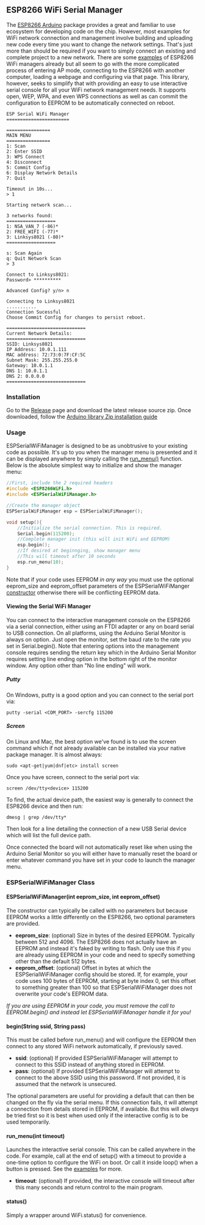 ## ESP8266 WiFi Serial Manager

The [ESP8266 Arduino](https://github.com/esp8266/Arduino) package provides a great and familiar to use ecosystem for developing code on the chip. However, most examples for WiFi network connection and management involve building and uploading new code every time you want to change the network settings. That's just more than should be required if you want to simply connect an existing and complete project to a new network. There are some [examples](https://github.com/tzapu/WiFiManager) of ESP8266 WiFi managers already but all seem to go with the more complicated process of entering AP mode, connecting to the ESP8266 with another computer, loading a webpage and configuring via that page. This library, however, seeks to simplify that with providing an easy to use interactive serial console for all your WiFi network management needs. It supports open, WEP, WPA, and even WPS connections as well as can commit the configuration to EEPROM to be automatically connected on reboot.

```
ESP Serial WiFi Manager
=======================

================
MAIN MENU
================
1: Scan
2: Enter SSID
3: WPS Connect
4: Disconnect
5: Commit Config
6: Display Network Details
7: Quit

Timeout in 10s...
> 1

Starting network scan...

3 networks found:
==================
1: NSA_VAN_7 (-86)*
2: FREE_WIFI (-77)*
3: Linksys8021 (-80)*
==================

s: Scan Again
q: Quit Network Scan
> 3

Connect to Linksys8021:
Password> **********

Advanced Config? y/n> n

Connecting to Linksys8021
...........
Connection Sucessful
Choose Commit Config for changes to persist reboot.

=============================
Current Network Details:
=============================
SSID: Linksys8021
IP Address: 10.0.1.111
MAC address: 72:73:0:7F:CF:5C
Subnet Mask: 255.255.255.0
Gateway: 10.0.1.1
DNS 1: 10.0.1.1
DNS 2: 0.0.0.0
=============================
```

### Installation

Go to the [Release](https://github.com/ManiacalLabs/ESPSerialWiFiManager/releases) page and download the latest release source zip.
Once downloaded, follow the [Arduino library Zip installation guide](https://www.arduino.cc/en/Guide/Libraries#toc4)

### Usage

ESPSerialWiFiManager is designed to be as unobtrusive to your existing code as possible. It's up to you when the manager menu is presented and it can be displayed anywhere by simply calling the [run_menu()](#run_menuint-timeout) function. Below is the absolute simplest way to initialize and show the manager menu:

``` c
//First, include the 2 required headers
#include <ESP8266WiFi.h>
#include <ESPSerialWiFiManager.h>

//Create the manager object
ESPSerialWiFiManager esp = ESPSerialWiFiManager();

void setup(){
    //Initialize the serial connection. This is required.
    Serial.begin(115200);
    //Complete manager init (this will init WiFi and EEPROM)
    esp.begin();
    //If desired at beginnging, show manager menu
    //This will timeout after 10 seconds
    esp.run_menu(10);
}
```

Note that if your code uses EEPROM *in any way* you must use the optional eeprom_size and eeprom_offset parameters of the ESPSerialWiFiManger [constructor](#espserialwifimanagerint-eeprom_size-int-eeprom_offset) otherwise there will be conflicting EEPROM data.


#### Viewing the Serial WiFi Manager

You can connect to the interactive management console on the ESP8266 via a serial connection, either using an FTDI adapter or any on board serial to USB connection. On all platforms, using the Arduino Serial Monitor is always on option. Just open the monitor, set the baud rate to the rate you set in Serial.begin(). Note that entering options into the management console requires sending the return key which in the Arduino Serial Monitor requires setting line ending option in the bottom right of the monitor window. Any option other than "No line ending" will work.

##### Putty

On Windows, putty is a good option and you can connect to the serial port via:

```putty -serial <COM_PORT> -sercfg 115200```

##### Screen

On Linux and Mac, the best option we've found is to use the screen command which if not already available can be installed via your native package manager. It is almost always:

```sudo <apt-get|yum|dnf|etc> install screen```

Once you have screen, connect to the serial port via:

```screen /dev/tty<device> 115200```

To find, the actual device path, the easiest way is generally to connect the ESP8266 device and then run:

```dmesg | grep /dev/tty*```

Then look for a line detailing the connection of a new USB Serial device which will list the full device path.

Once connected the board will not automatically reset like when using the Arduino Serial Monitor so you will either have to manually reset the board or enter whatever command you have set in your code to launch the manager menu.

### ESPSerialWiFiManager Class

#### ESPSerialWiFiManager(int eeprom_size, int eeprom_offset)

The constructor can typically be called with no parameters but because EEPROM works a little differently on the ESP8266, two optional parameters are provided.

- **eeprom_size**: (optional) Size in bytes of the desired EEPROM. Typically between 512 and 4096. The ESP8266 does not actually have an EEPROM and instead it's faked by writing to flash. Only use this if you are already using EEPROM in your code and need to specify something other than the default 512 bytes.
- **eeprom_offset**: (optional) Offset in bytes at which the ESPSerialWiFiManager config should be stored. If, for example, your code uses 100 bytes of EEPROM, starting at byte index 0, set this offset to something greater than 100 so that ESPSerialWiFiManager does not overwrite your code's EEPROM data.

*If you are using EEPROM in your code, you must remove the call to EEPROM.begin() and instead let ESPSerialWiFiManager handle it for you!*

#### begin(String ssid, String pass)

This must be called before run_menu() and will configure the EEPROM then connect to any stored WiFi network automatically, if previously saved.

- **ssid**: (optional) If provided ESPSerialWiFiManager will attempt to connect to this SSID instead of anything stored in EEPROM.
- **pass**: (optional) If provided ESPSerialWiFiManager will attempt to connect to the above SSID using this password. If not provided, it is assumed that the network is unsecured.

The optional parameters are useful for providing a default that can then be changed on the fly via the serial menu. If this connection fails, it will attempt a connection from details stored in EEPROM, if available. But this will *always* be tried first so it is best when used only if the interactive config is to be used temporarily.

#### run_menu(int timeout)

Launches the interactive serial console. This can be called anywhere in the code. For example, call at the end of setup() with a timeout to provide a one-time option to configure the WiFi on boot. Or call it inside loop() when a button is pressed. See the [examples](https://github.com/ManiacalLabs/ESPSerialWiFiManager/tree/master/examples) for more.

- **timeout**: (optional) If provided, the interactive console will timeout after this many seconds and return control to the main program.

#### status()

Simply a wrapper around WiFi.status() for convenience.
